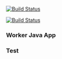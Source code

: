 [![Build Status](http://107.22.98.125:8080/buildStatus/icon?job=instavote%2Fworker-build&subject=Build&color=blue)](http://107.22.98.125:8080/job/instavote/job/worker-build)

[![Build Status](http://107.22.98.125:8080/buildStatus/icon?job=instavote%2Fworker-test&subject=UnitTest)](http://107.22.98.125:8080/job/instavote/job/worker-test/)

### Worker Java App
### Test
